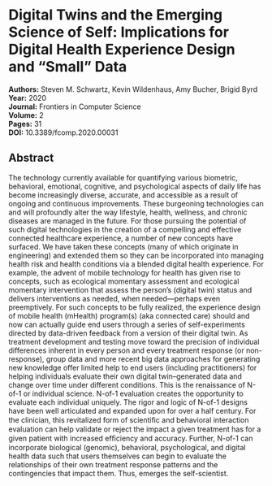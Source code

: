 # Digital Twins and the Emerging Science of Self: Implications for Digital Health Experience Design and “Small” Data

**Authors:** Steven M. Schwartz, Kevin Wildenhaus, Amy Bucher, Brigid Byrd  
**Year:** 2020  
**Journal:** Frontiers in Computer Science  
**Volume:** 2  
**Pages:** 31  
**DOI:** 10.3389/fcomp.2020.00031  

## Abstract
The technology currently available for quantifying various biometric, behavioral, emotional, cognitive, and psychological aspects of daily life has become increasingly diverse, accurate, and accessible as a result of ongoing and continuous improvements. These burgeoning technologies can and will profoundly alter the way lifestyle, health, wellness, and chronic diseases are managed in the future. For those pursuing the potential of such digital technologies in the creation of a compelling and effective connected healthcare experience, a number of new concepts have surfaced. We have taken these concepts (many of which originate in engineering) and extended them so they can be incorporated into managing health risk and health conditions via a blended digital health experience. For example, the advent of mobile technology for health has given rise to concepts, such as ecological momentary assessment and ecological momentary intervention that assess the person’s (digital twin) status and delivers interventions as needed, when needed—perhaps even preemptively. For such concepts to be fully realized, the experience design of mobile health (mHealth) program(s) (aka connected care) should and now can actually guide end users through a series of self-experiments directed by data-driven feedback from a version of their digital twin. As treatment development and testing move toward the precision of individual differences inherent in every person and every treatment response (or non-response), group data and more recent big data approaches for generating new knowledge offer limited help to end users (including practitioners) for helping individuals evaluate their own digital twin–generated data and change over time under different conditions. This is the renaissance of N-of-1 or individual science. N-of-1 evaluation creates the opportunity to evaluate each individual uniquely. The rigor and logic of N-of-1 designs have been well articulated and expanded upon for over a half century. For the clinician, this revitalized form of scientiﬁc and behavioral interaction evaluation can help validate or reject the impact a given treatment has for a given patient with increased efﬁciency and accuracy. Further, N-of-1 can incorporate biological (genomic), behavioral, psychological, and digital health data such that users themselves can begin to evaluate the relationships of their own treatment response patterns and the contingencies that impact them. Thus, emerges the self-scientist.

